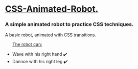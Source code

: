 <h1> <ins> CSS-Animated-Robot. </ins> </h1>
<h3> A simple animated robot to practice CSS techniques. </h3>
<p> A basic robot, animated with CSS transitions. </p>

<ul>
  <p> <ins> The robot can: </ins> </p>
  <li> Wave with his right hand ✔️ </li>
  <li> Dannce with his right leg ✔️ </li>
</ul>
